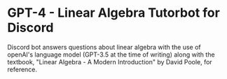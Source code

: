 # GPT-4 - Linear Algebra Tutorbot for Discord

Discord bot answers questions about linear algebra with the use of openAI's language model (GPT-3.5 at the time of writing) along with the textbook, "Linear Algebra - A Modern Introduction" by David Poole, for reference.
